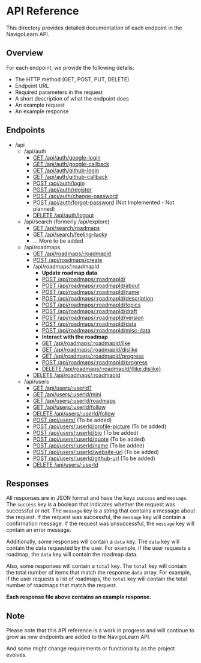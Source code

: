 # API Reference

This directory provides detailed documentation of each endpoint in the NavigoLearn API.



## Overview

For each endpoint, we provide the following details:

- The HTTP method (GET, POST, PUT, DELETE)
- Endpoint URL
- Required parameters in the request
- A short description of what the endpoint does
- An example request
- An example response

## Endpoints

- /api
  - /api/auth
    - [GET /api/auth/google-login](./auth/google-login.md)
    - [GET /api/auth/google-callback](./auth/google-callback.md)
    - [GET /api/auth/github-login](./auth/github-login.md)
    - [GET /api/auth/github-callback](./auth/github-callback.md)
    - [POST /api/auth/login](./auth/login.md)
    - [POST /api/auth/register](./auth/register.md)
    - [POST /api/auth/change-password](./auth/change-password.md)
    - [POST /api/auth/forgot-password](./auth/forgot-password.md) (Not Implemented - Not planned)
    - [DELETE /api/auth/logout](./auth/logout.md)
  - /api/search (formerly /api/explore)
    - [GET /api/search/roadmaps](./search/roadmaps.md)
    - [GET /api/search/feeling-lucky](./search/feeling-lucky.md)
    - ... More to be added
  - /api/roadmaps
    - [GET /api/roadmaps/:roadmapId](./roadmaps/get-roadmap.md)
    - [POST /api/roadmaps/create](./roadmaps/create-roadmap.md)
    - /api/roadmaps/:roadmapId
      - **Update roadmap data**
      - [POST /api/roadmaps/:roadmapId/](./roadmaps/update-roadmap.md)
      - [POST /api/roadmaps/:roadmapId/about](./roadmaps/update-roadmap-about.md)
      - [POST /api/roadmaps/:roadmapId/name](./roadmaps/update-roadmap-name.md)
      - [POST /api/roadmaps/:roadmapId/description](./roadmaps/update-roadmap-description.md)
      - [POST /api/roadmaps/:roadmapId/topics](./roadmaps/update-roadmap-topic.md)
      - [POST /api/roadmaps/:roadmapId/draft](./roadmaps/update-roadmap-draft.md)
      - [POST /api/roadmaps/:roadmapId/version](./roadmaps/update-roadmap-version.md)
      - [POST /api/roadmaps/:roadmapId/data](./roadmaps/update-roadmap-data.md)
      - [POST /api/roadmaps/:roadmapId/misc-data](./roadmaps/update-roadmap-misc-data.md)
      - **Interact with the roadmap**
      - [GET /api/roadmaps/:roadmapId/like](./roadmaps/like-roadmap.md)
      - [GET /api/roadmaps/:roadmapId/dislike](./roadmaps/unlike-roadmap.md)
      - [GET /api/roadmaps/:roadmapId/progress](./roadmaps/get-roadmap-progress.md)
      - [POST /api/roadmaps/:roadmapId/progress](./roadmaps/update-roadmap-progress.md)
      - [DELETE /api/roadmaps/:roadmapId/{like,dislike}](./roadmaps/delete-roadmap-like.md)
    - [DELETE /api/roadmaps/:roadmapId](./roadmaps/delete-roadmap.md)
  - /api/users
    - [GET /api/users/:userId?](./users/get-user.md)
    - [GET /api/users/:userId/mini](./users/get-user-mini.md)
    - [GET /api/users/:userId/roadmaps](./users/get-user-roadmaps.md)
    - [GET /api/users/:userId/follow](./users/follow-user.md) 
    - [DELETE /api/users/:userId/follow](./users/unfollow-user.md)
    - [POST /api/users/]('./users/update-user.md) (To be added)
    - [POST /api/users/:userId/profile-picture](./users/update-user-profile-picture.md) (To be added)
    - [POST /api/users/:userId/bio](./users/update-user-bio.md) (To be added)
    - [POST /api/users/:userId/quote](./users/update-user-quote.md) (To be added)
    - [POST /api/users/:userId/name](./users/update-user-name.md) (To be added)
    - [POST /api/users/:userId/website-url](./users/update-user-website-url.md) (To be added)
    - [POST /api/users/:userId/github-url](./users/update-user-github-url.md) (To be added)
    - [DELETE /api/users/:userId](./users/delete-user.md)

## Responses

All responses are in JSON format and have the keys `success` and `message`. The `success` key is a boolean that indicates whether the request was successful or not. The `message` key is a string that contains a message about the request. If the request was successful, the `message` key will contain a confirmation message. If the request was unsuccessful, the `message` key will contain an error message.

Additionally, some responses will contain a `data` key. The `data` key will contain the data requested by the user. For example, if the user requests a roadmap, the `data` key will contain the roadmap data.

Also, some responses will contain a `total` key. The `total` key will contain the total number of items that match the response `data` array. For example, if the user requests a list of roadmaps, the `total` key will contain the total number of roadmaps that match the request.

**Each response file above contains an example response.**

## Note

Please note that this API reference is a work in progress and will continue to grow as new endpoints are added to the NavigoLearn API.

And some might change requirements or functionality as the project evolves.